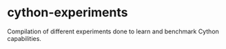 # cython-experiments
Compilation of different experiments done to learn and benchmark Cython capabilities.

